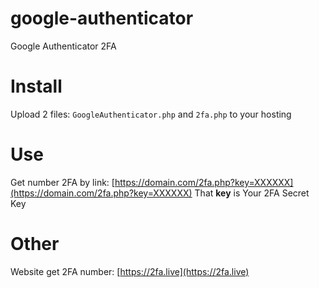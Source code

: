 # google-authenticator
Google Authenticator 2FA

# Install
Upload 2 files: `GoogleAuthenticator.php` and `2fa.php` to your hosting

# Use
Get number 2FA by link:
[https://domain.com/2fa.php?key=XXXXXX](https://domain.com/2fa.php?key=XXXXXX)
That **key** is Your 2FA Secret Key

# Other
Website get 2FA number:
[https://2fa.live](https://2fa.live)